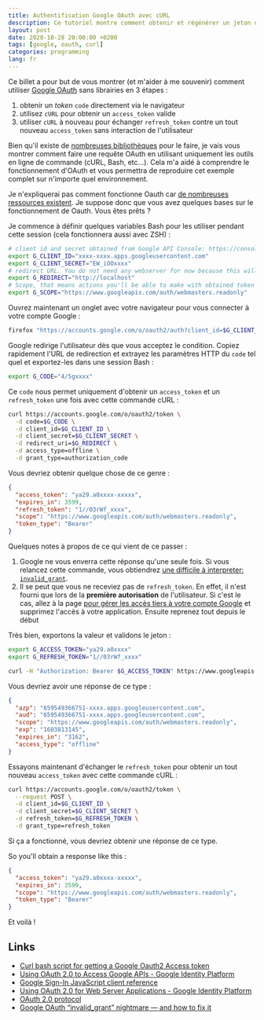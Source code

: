 ```yaml
---
title: Authentification Google OAuth avec cURL
description: Ce tutoriel montre comment obtenir et régénérer un jeton d'authentification Google en ligne de commande.
layout: post
date: 2020-10-28 20:00:00 +0200
tags: [google, oauth, curl]
categories: programming
lang: fr
---
```


Ce billet a pour but de vous montrer (et m'aider à me souvenir) comment utiliser [Google OAuth](https://oauth.net/) sans librairies en 3 étapes :

1. obtenir un _token_ `code` directement via le navigateur
2. utilisez `cURL` pour obtenir un `access_token` valide
3. utiliser `cURL` à nouveau pour échanger `refresh_token` contre un tout nouveau `access_token` sans interaction de l'utilisateur

Bien qu'il existe de [nombreuses bibliothèques](https://developers.google.com/identity/protocols/oauth2#libraries) pour le faire, je vais vous montrer comment faire une requête OAuth en utilisant uniquement les outils en ligne de commande (cURL, Bash, etc...). Cela m'a aidé à comprendre le fonctionnement d'OAuth et vous permettra de reproduire cet exemple complet sur n'importe quel environnement.

Je n'expliquerai pas comment fonctionne Oauth car [de nombreuses ressources existent](https://duckduckgo.com/?q=oauth+expliqué). Je suppose donc que vous avez quelques bases sur le fonctionnement de Oauth. Vous êtes prêts ?

Je commence à définir quelques variables Bash pour les utiliser pendant cette session (cela fonctionnera aussi avec ZSH) :

```bash
# client id and secret obtained from Google API Console: https://console.developers.google.com/apis/credentials
export G_CLIENT_ID="xxxx-xxxx.apps.googleusercontent.com"
export G_CLIENT_SECRET="EW_iOOxxxx"
# redirect URL. You do not need any webserver for now because this will only allow us to copy the redirection URL provided by Google
export G_REDIRECT="http://localhost"
# Scope, that means actions you'll be able to make with obtained token (this is a space separated list)
export G_SCOPE="https://www.googleapis.com/auth/webmasters.readonly"
```

Ouvrez maintenant un onglet avec votre navigateur pour vous connecter à votre compte Google :

```bash
firefox "https://accounts.google.com/o/oauth2/auth?client_id=$G_CLIENT_ID&redirect_uri=$G_REDIRECT&scope=$G_SCOPE&response_type=code&access_type=offline"
```

Google redirige l'utilisateur dès que vous acceptez le condition. Copiez rapidement l'URL de redirection et extrayez les paramètres HTTP du `code` tel quel et exportez-les dans une session Bash :

```bash
export G_CODE="4/5gxxxx"
```

Ce `code` nous permet uniquement d'obtenir un `access_token` et un `refresh_token` une fois avec cette commande cURL :

```bash
curl https://accounts.google.com/o/oauth2/token \
  -d code=$G_CODE \
  -d client_id=$G_CLIENT_ID \
  -d client_secret=$G_CLIENT_SECRET \
  -d redirect_uri=$G_REDIRECT \
  -d access_type=offline \
  -d grant_type=authorization_code
```

Vous devriez obtenir quelque chose de ce genre :

```json
{
  "access_token": "ya29.a0xxxx-xxxxx",
  "expires_in": 3599,
  "refresh_token": "1//03rWf_xxxx",
  "scope": "https://www.googleapis.com/auth/webmasters.readonly",
  "token_type": "Bearer"
}
```

Quelques notes à propos de ce qui vient de ce passer :

1. Google ne vous enverra cette réponse qu'une seule fois. Si vous relancez cette commande, vous obtiendrez [une difficile à interpreter: `invalid_grant`](https://blog.timekit.io/google-oauth-invalid-grant-nightmare-and-how-to-fix-it-9f4efaf1da35).
2. Il se peut que vous ne receviez pas de `refresh_token`. En effet, il n'est fourni que lors de la **première autorisation** de l'utilisateur. Si c'est le cas, allez à la page [pour gérer les accès tiers à votre compte Google](https://myaccount.google.com/permissions) et supprimez l'accès à votre application. Ensuite reprenez tout depuis le début

Très bien, exportons la valeur et validons le jeton :

```bash
export G_ACCESS_TOKEN="ya29.a0xxxx"
export G_REFRESH_TOKEN="1//03rWf_xxxx"
```

```bash
curl -H "Authorization: Bearer $G_ACCESS_TOKEN" https://www.googleapis.com/oauth2/v3/tokeninfo
```

Vous devriez avoir une réponse de ce type :

```json
{
  "azp": "659549366751-xxxx.apps.googleusercontent.com",
  "aud": "659549366751-xxxx.apps.googleusercontent.com",
  "scope": "https://www.googleapis.com/auth/webmasters.readonly",
  "exp": "1603813145",
  "expires_in": "3162",
  "access_type": "offline"
}
```

Essayons maintenant d'échanger le `refresh_token` pour obtenir un tout nouveau `access_token` avec cette commande cURL :

```bash
curl https://accounts.google.com/o/oauth2/token \
  --request POST \
  -d client_id=$G_CLIENT_ID \
  -d client_secret=$G_CLIENT_SECRET \
  -d refresh_token=$G_REFRESH_TOKEN \
  -d grant_type=refresh_token
```

Si ça a fonctionné, vous devriez obtenir une réponse de ce type.

So you'll obtain a response like this :

```json
{
  "access_token": "ya29.a0xxxx-xxxxx",
  "expires_in": 3599,
  "scope": "https://www.googleapis.com/auth/webmasters.readonly",
  "token_type": "Bearer"
}
```

Et voilà !

## Links

- [Curl bash script for getting a Google Oauth2 Access token](https://gist.github.com/LindaLawton/cff75182aac5fa42930a09f58b63a309#file-googleauthenticationcurl-sh)
- [Using OAuth 2.0 to Access Google APIs - Google Identity Platform](https://developers.google.com/identity/protocols/oauth2)
- [Google Sign-In JavaScript client reference](https://developers.google.com/identity/sign-in/web/reference#googleauthgrantofflineaccessoptions)
- [Using OAuth 2.0 for Web Server Applications - Google Identity Platform](https://developers.google.com/identity/protocols/oauth2/web-server#obtainingaccesstokens)
- [OAuth 2.0 protocol](https://tools.ietf.org/html/rfc6749)
- [Google OAuth “invalid_grant” nightmare — and how to fix it](https://blog.timekit.io/google-oauth-invalid-grant-nightmare-and-how-to-fix-it-9f4efaf1da35)
